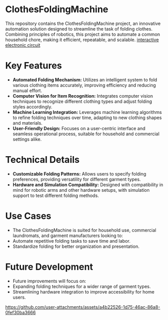# ClothesFoldingMachine
This repository contains the ClothesFoldingMachine project, an innovative automation solution designed to streamline the task of folding clothes. Combining principles of robotics, this project aims to automate a common household chore, making it efficient, repeatable, and scalable. 
[interactive electronic circuit](https://wokwi.com/projects/383209072086989825)

# Key Features
- **Automated Folding Mechanism:** Utilizes an intelligent system to fold various clothing items accurately, improving efficiency and reducing manual effort.
- **Computer Vision for Item Recognition:** Integrates computer vision techniques to recognize different clothing types and adjust folding styles accordingly.
- **Machine Learning Integration:** Leverages machine learning algorithms to refine folding techniques over time, adapting to new clothing shapes and materials.
- **User-Friendly Design:** Focuses on a user-centric interface and seamless operational process, suitable for household and commercial settings alike.

# Technical Details
- **Customizable Folding Patterns:** Allows users to specify folding preferences, providing versatility for different garment types.
- **Hardware and Simulation Compatibility:** Designed with compatibility in mind for robotic arms and other hardware setups, with simulation support to test different folding methods.

# Use Cases
- The ClothesFoldingMachine is suited for household use, commercial laundromats, and garment manufacturers looking to:
- Automate repetitive folding tasks to save time and labor.
- Standardize folding for better organization and presentation.

# Future Development
- Future improvements will focus on:
- Expanding folding techniques for a wider range of garment types.
- Streamlining hardware integration to improve accessibility for home users.


https://github.com/user-attachments/assets/a4b22526-1d75-46ac-86a8-0fef30ba3666


